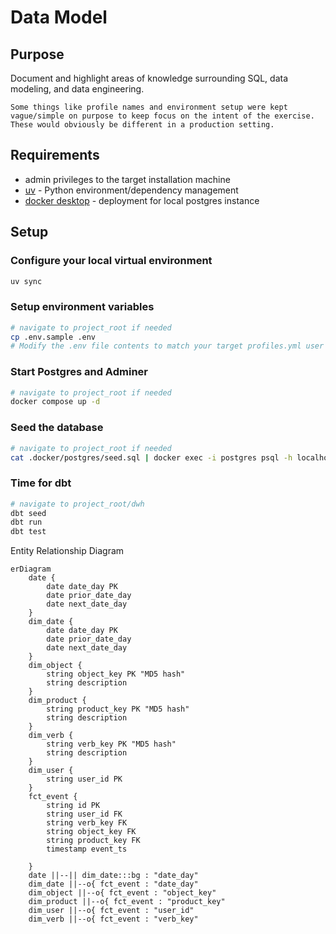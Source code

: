 # Data Model
## Purpose 
Document and highlight areas of knowledge surrounding SQL, data modeling, and data engineering.

`Some things like profile names and environment setup were kept vague/simple on purpose to keep focus on the intent of the exercise.  These would obviously be different in a production setting.
`

## Requirements
- admin privileges to the target installation machine
- [uv](https://docs.astral.sh/uv/) - Python environment/dependency management
- [docker desktop](https://www.docker.com/products/docker-desktop/) - deployment for local postgres instance

## Setup
### Configure your local virtual environment
```sh
uv sync
```

### Setup environment variables
```sh
# navigate to project_root if needed
cp .env.sample .env
# Modify the .env file contents to match your target profiles.yml user credentials for the local Postgres instance.
```

### Start Postgres and Adminer
```sh
# navigate to project_root if needed
docker compose up -d
```

### Seed the database
```sh
# navigate to project_root if needed
cat .docker/postgres/seed.sql | docker exec -i postgres psql -h localhost -U postgres -f-
```

### Time for dbt
```sh
# navigate to project_root/dwh
dbt seed
dbt run
dbt test
```

Entity Relationship Diagram
```mermaid
erDiagram
    date {
        date date_day PK
        date prior_date_day
        date next_date_day
    }
    dim_date {
        date date_day PK
        date prior_date_day
        date next_date_day
    }
    dim_object {
        string object_key PK "MD5 hash"
        string description
    }
    dim_product {
        string product_key PK "MD5 hash"
        string description
    }
    dim_verb {
        string verb_key PK "MD5 hash"
        string description
    }
    dim_user {
        string user_id PK
    }
    fct_event {
        string id PK
        string user_id FK
        string verb_key FK
        string object_key FK
        string product_key FK
        timestamp event_ts

    }
    date ||--|| dim_date:::bg : "date_day"
    dim_date ||--o{ fct_event : "date_day"
    dim_object ||--o{ fct_event : "object_key"
    dim_product ||--o{ fct_event : "product_key"
    dim_user ||--o{ fct_event : "user_id"
    dim_verb ||--o{ fct_event : "verb_key"
```